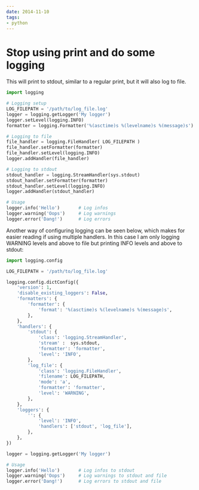 ```yaml
---
date: 2014-11-10
tags:
- python
---
```


# Stop using print and do some logging

This will print to stdout, similar to a regular print, but it will also log to file.

<!-- more -->

```python
import logging

# Logging setup
LOG_FILEPATH = '/path/to/log_file.log'
logger = logging.getLogger('My logger')
logger.setLevel(logging.INFO)
formatter = logging.Formatter('%(asctime)s %(levelname)s %(message)s')

# Logging to file
file_handler = logging.FileHandler( LOG_FILEPATH )
file_handler.setFormatter(formatter)
file_handler.setLevel(logging.INFO)
logger.addHandler(file_handler)

# Logging to stdout
stdout_handler = logging.StreamHandler(sys.stdout)
stdout_handler.setFormatter(formatter)
stdout_handler.setLevel(logging.INFO)
logger.addHandler(stdout_handler)

# Usage
logger.info('Hello')       # Log infos
logger.warning('Oops')     # Log warnings
logger.error('Dang!')      # Log errors
```

Another way of configuring logging can be seen below, which makes for easier reading if using multiple handlers. In this case I am only logging WARNING levels and above to file but printing INFO levels and above to stdout:

```python
import logging.config

LOG_FILEPATH = '/path/to/log_file.log'

logging.config.dictConfig({
    'version': 1,
    'disable_existing_loggers': False,
    'formatters': {
        'formatter': {
            'format': '%(asctime)s %(levelname)s %(message)s',
        },
    },
    'handlers': {
        'stdout': {
            'class': 'logging.StreamHandler',
            'stream' :  sys.stdout,
            'formatter': 'formatter',
            'level': 'INFO',
        },
        'log_file': {
            'class': 'logging.FileHandler',
            'filename': LOG_FILEPATH,
            'mode': 'a',
            'formatter': 'formatter',
            'level': 'WARNING',
        },
    },
    'loggers': {
        '': {
            'level': 'INFO',
            'handlers': ['stdout', 'log_file'],
        },
    },
})

logger = logging.getLogger('My logger')

# Usage
logger.info('Hello')       # Log infos to stdout
logger.warning('Oops')     # Log warnings to stdout and file
logger.error('Dang!')      # Log errors to stdout and file
```